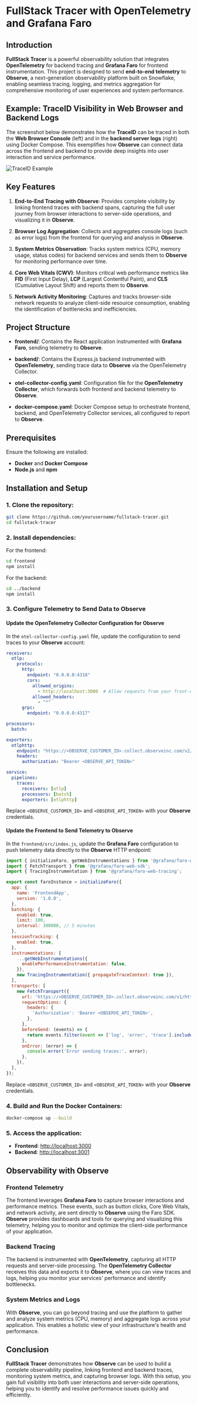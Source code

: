 # FullStack Tracer with OpenTelemetry and Grafana Faro

## Introduction

**FullStack Tracer** is a powerful observability solution that integrates **OpenTelemetry** for backend tracing and **Grafana Faro** for frontend instrumentation. This project is designed to send **end-to-end telemetry** to **Observe**, a next-generation observability platform built on Snowflake, enabling seamless tracing, logging, and metrics aggregation for comprehensive monitoring of user experiences and system performance.

## Example: TraceID Visibility in Web Browser and Backend Logs

The screenshot below demonstrates how the **TraceID** can be traced in both the **Web Browser Console** (left) and in the **backend server logs** (right) using Docker Compose. This exemplifies how **Observe** can connect data across the frontend and backend to provide deep insights into user interaction and service performance.

![TraceID Example](./assets/example_traceid_logs.jpg)

## Key Features

1. **End-to-End Tracing with Observe**: Provides complete visibility by linking frontend traces with backend spans, capturing the full user journey from browser interactions to server-side operations, and visualizing it in **Observe**.
   
2. **Browser Log Aggregation**: Collects and aggregates console logs (such as error logs) from the frontend for querying and analysis in **Observe**.

3. **System Metrics Observation**: Tracks system metrics (CPU, memory usage, status codes) for backend services and sends them to **Observe** for monitoring performance over time.

4. **Core Web Vitals (CWV)**: Monitors critical web performance metrics like **FID** (First Input Delay), **LCP** (Largest Contentful Paint), and **CLS** (Cumulative Layout Shift) and reports them to **Observe**.

5. **Network Activity Monitoring**: Captures and tracks browser-side network requests to analyze client-side resource consumption, enabling the identification of bottlenecks and inefficiencies.

## Project Structure

- **frontend/**: Contains the React application instrumented with **Grafana Faro**, sending telemetry to **Observe**.
  
- **backend/**: Contains the Express.js backend instrumented with **OpenTelemetry**, sending trace data to **Observe** via the OpenTelemetry Collector.

- **otel-collector-config.yaml**: Configuration file for the **OpenTelemetry Collector**, which forwards both frontend and backend telemetry to **Observe**.

- **docker-compose.yaml**: Docker Compose setup to orchestrate frontend, backend, and OpenTelemetry Collector services, all configured to report to **Observe**.

## Prerequisites

Ensure the following are installed:
- **Docker** and **Docker Compose**
- **Node.js** and **npm**

## Installation and Setup

### 1. Clone the repository:
```bash
git clone https://github.com/yourusername/fullstack-tracer.git
cd fullstack-tracer
```

### 2. Install dependencies:
For the frontend:
```bash
cd frontend
npm install
```
For the backend:
```bash
cd ../backend
npm install
```

### 3. Configure Telemetry to Send Data to Observe

#### Update the OpenTelemetry Collector Configuration for Observe

In the `otel-collector-config.yaml` file, update the configuration to send traces to your **Observe** account:

```yaml
receivers:
  otlp:
    protocols:
      http:
        endpoint: "0.0.0.0:4318"
        cors:
          allowed_origins:
            - http://localhost:3000  # Allow requests from your front-end
          allowed_headers:
            - "*"
      grpc:
        endpoint: "0.0.0.0:4317"

processors:
  batch:

exporters:
  otlphttp:
    endpoint: "https://<OBSERVE_CUSTOMER_ID>.collect.observeinc.com/v2/otel"
    headers:
      authorization: "Bearer <OBSERVE_API_TOKEN>"

service:
  pipelines:
    traces:
      receivers: [otlp]
      processors: [batch]
      exporters: [otlphttp]
```
Replace `<OBSERVE_CUSTOMER_ID>` and `<OBSERVE_API_TOKEN>` with your **Observe** credentials.

#### Update the Frontend to Send Telemetry to Observe

In the `frontend/src/index.js`, update the **Grafana Faro** configuration to push telemetry data directly to the **Observe** HTTP endpoint:

```js
import { initializeFaro, getWebInstrumentations } from '@grafana/faro-web-sdk';
import { FetchTransport } from '@grafana/faro-web-sdk';
import { TracingInstrumentation } from '@grafana/faro-web-tracing';

export const faroInstance = initializeFaro({
  app: {
    name: 'FrontendApp',
    version: '1.0.0',
  },
  batching: {
    enabled: true,
    limit: 100,
    interval: 300000, // 5 minutes
  },
  sessionTracking: {
    enabled: true,
  },
  instrumentations: [
    ...getWebInstrumentations({
      enablePerformanceInstrumentation: false,
    }),
    new TracingInstrumentation({ propagateTraceContext: true }),
  ],
  transports: [
    new FetchTransport({
      url: 'https://<OBSERVE_CUSTOMER_ID>.collect.observeinc.com/v1/http?source=faro',
      requestOptions: {
        headers: {
          'Authorization': 'Bearer <OBSERVE_API_TOKEN>',
        },
      },
      beforeSend: (events) => {
        return events.filter(event => ['log', 'error', 'trace'].includes(event.domain));
      },
      onError: (error) => {
        console.error('Error sending traces:', error);
      },
    }),
  ],
});
```
Replace `<OBSERVE_CUSTOMER_ID>` and `<OBSERVE_API_TOKEN>` with your **Observe** credentials.

### 4. Build and Run the Docker Containers:
```bash
docker-compose up --build
```

### 5. Access the application:
- **Frontend**: [http://localhost:3000](http://localhost:3000)
- **Backend**: [http://localhost:3001](http://localhost:3001/api/data)

## Observability with Observe

### Frontend Telemetry

The frontend leverages **Grafana Faro** to capture browser interactions and performance metrics. These events, such as button clicks, Core Web Vitals, and network activity, are sent directly to **Observe** using the Faro SDK. **Observe** provides dashboards and tools for querying and visualizing this telemetry, helping you to monitor and optimize the client-side performance of your application.

### Backend Tracing

The backend is instrumented with **OpenTelemetry**, capturing all HTTP requests and server-side processing. The **OpenTelemetry Collector** receives this data and exports it to **Observe**, where you can view traces and logs, helping you monitor your services' performance and identify bottlenecks.

### System Metrics and Logs

With **Observe**, you can go beyond tracing and use the platform to gather and analyze system metrics (CPU, memory) and aggregate logs across your application. This enables a holistic view of your infrastructure's health and performance.

## Conclusion

**FullStack Tracer** demonstrates how **Observe** can be used to build a complete observability pipeline, linking frontend and backend traces, monitoring system metrics, and capturing browser logs. With this setup, you gain full visibility into both user interactions and server-side operations, helping you to identify and resolve performance issues quickly and efficiently.

